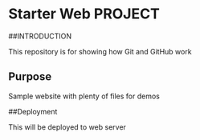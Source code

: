 # Starter Web PROJECT

##INTRODUCTION

This repository is for showing how Git and GitHub work

## Purpose

Sample website with plenty of files for demos

##Deployment

This will be deployed to web server